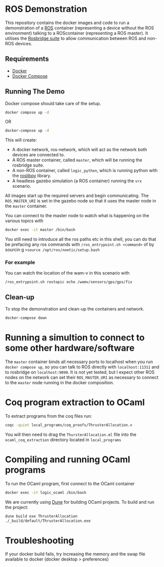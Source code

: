 # ROS Demonstration

This repository contains the docker images and code to run a demonstration of a [ROS](http://wiki.ros.org) container (representing a device without the ROS environment) talking to a ROScontainer (representing a ROS master). It utilises the [Rosbridge suite]((http://wiki.ros.org/rosbridge_suite)) to allow communication between ROS and non-ROS devices. 

## Requirements
- [Docker](https://www.docker.com)
- [Docker Compose](https://docs.docker.com/compose/install/)

## Running The Demo

Docker compose should take care of the setup.
```bash
docker compose up -d
```
OR
```bash
docker-compose up -d
```

This will create:
- A docker network, ros-network, which will act as the network both devices are connected to.
- A ROS master container, called `master`, which will be running the rosbridge suite.
- A non-ROS container, called `logic_python`, which is running python with the [roslibpy](https://github.com/gramaziokohler/roslibpy) library.
- A headless gazebo simulation (a ROS container) running the `vrx` scenario.

All images start up the required servers and begin communicating.  The `ROS_MASTER_URI` is set in the gazebo node so that it uses the master node in the `master` container.

You can connect to the master node to watch what is happening on the various topics with

```bash
docker exec -it master /bin/bash
```
You still need to introduce all the ros paths etc in this shell, you can do that be prefacing any ros commands with `/ros_entrypoint.sh <command>` of by sourcin
g `>source /opt/ros/noetic/setup.bash`

### For example
You can watch the location of the wam-v in this scenario with

`/ros_entrypoint.sh rostopic echo /wamv/sensors/gps/gps/fix`

## Clean-up

To stop the demonstration and clean-up the containers and network.
```bash
docker-compose down
```

# Running a simultion to connect to some other hardware/software

The `master` container binds all necessary ports to localhost when you run `docker compose up`, so you can talk to ROS directly with `localhost:11311` and to rosbridge on `localhost:9090`.  It is not yet tested, but I expect other ROS nodes on the network can set their `ROS_MASTER_URI` as necessary to connect to the `master` node running in the docker composition.

# Coq program extraction to OCaml

To extract programs from the coq files run:
```bash
coqc -quiet local_programs/coq_proofs/ThrusterAllocation.v
```
You will then need to drag the `ThursterAllocation.ml` file into the `ocaml_coq_extraction` directory located in `local_programs`

# Compiling and running OCaml programs

To run the OCaml program, first connect to the OCaml container
```bash
docker exec -it logic_ocaml /bin/bash
```
We are currently using [Dune](https://dune.build/) for building OCaml projects. To build and run the project:
```bash
dune build exe ThrusterAllocation
./_build/default/ThrusterAllocation.exe
```
# Troubleshooting

If your docker build fails, try increasing the memory and the swap file available to docker (docker desktop > preferences)